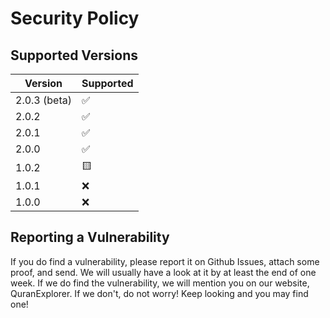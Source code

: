 # Security Policy

## Supported Versions


| Version      | Supported          |
| ------------ | ------------------ |
| 2.0.3 (beta) | :white_check_mark: |
| 2.0.2        | :white_check_mark: |
| 2.0.1        | :white_check_mark: |
| 2.0.0        | :white_check_mark: |
| 1.0.2        | :yellow_square:    |
| 1.0.1        | :x:                |
| 1.0.0        | :x:                |

## Reporting a Vulnerability

If you do find a vulnerability, please report it on Github Issues, attach some proof, and send.
We will usually have a look at it by at least the end of one week.
If we do find the vulnerability, we will mention you on our website, QuranExplorer.
If we don't, do not worry! Keep looking and you may find one!
